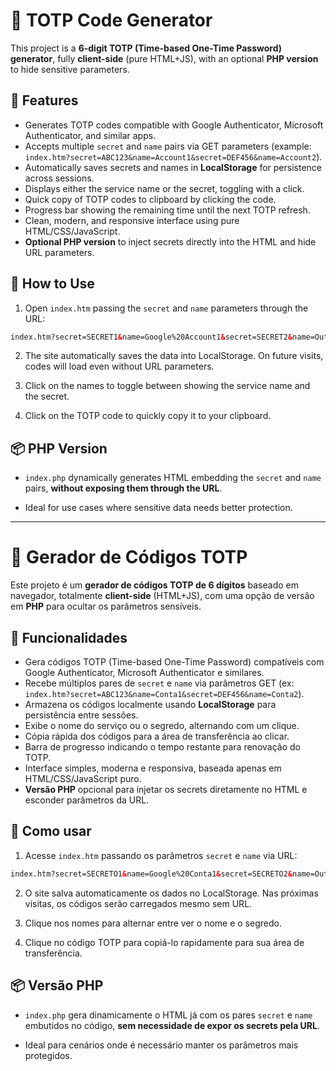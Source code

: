 # 🔐 TOTP Code Generator

This project is a **6-digit TOTP (Time-based One-Time Password) generator**, fully **client-side** (pure HTML+JS), with an optional **PHP version** to hide sensitive parameters.

## 🧩 Features

- Generates TOTP codes compatible with Google Authenticator, Microsoft Authenticator, and similar apps.
- Accepts multiple `secret` and `name` pairs via GET parameters (example: `index.htm?secret=ABC123&name=Account1&secret=DEF456&name=Account2`).
- Automatically saves secrets and names in **LocalStorage** for persistence across sessions.
- Displays either the service name or the secret, toggling with a click.
- Quick copy of TOTP codes to clipboard by clicking the code.
- Progress bar showing the remaining time until the next TOTP refresh.
- Clean, modern, and responsive interface using pure HTML/CSS/JavaScript.
- **Optional PHP version** to inject secrets directly into the HTML and hide URL parameters.

## 🚀 How to Use

1. Open `index.htm` passing the `secret` and `name` parameters through the URL:
```html
index.htm?secret=SECRET1&name=Google%20Account1&secret=SECRET2&name=Outlook%20Account2
```

2. The site automatically saves the data into LocalStorage. On future visits, codes will load even without URL parameters.

3. Click on the names to toggle between showing the service name and the secret.

4. Click on the TOTP code to quickly copy it to your clipboard.

## 📦 PHP Version

- `index.php` dynamically generates HTML embedding the `secret` and `name` pairs, **without exposing them through the URL**.

- Ideal for use cases where sensitive data needs better protection.

---

# 🔐 Gerador de Códigos TOTP

Este projeto é um **gerador de códigos TOTP de 6 dígitos** baseado em navegador, totalmente **client-side** (HTML+JS), com uma opção de versão em **PHP** para ocultar os parâmetros sensíveis.

## 🧩 Funcionalidades

- Gera códigos TOTP (Time-based One-Time Password) compatíveis com Google Authenticator, Microsoft Authenticator e similares.
- Recebe múltiplos pares de `secret` e `name` via parâmetros GET (ex: `index.htm?secret=ABC123&name=Conta1&secret=DEF456&name=Conta2`).
- Armazena os códigos localmente usando **LocalStorage** para persistência entre sessões.
- Exibe o nome do serviço ou o segredo, alternando com um clique.
- Cópia rápida dos códigos para a área de transferência ao clicar.
- Barra de progresso indicando o tempo restante para renovação do TOTP.
- Interface simples, moderna e responsiva, baseada apenas em HTML/CSS/JavaScript puro.
- **Versão PHP** opcional para injetar os secrets diretamente no HTML e esconder parâmetros da URL.

## 🚀 Como usar

1. Acesse `index.htm` passando os parâmetros `secret` e `name` via URL:
```html
index.htm?secret=SECRETO1&name=Google%20Conta1&secret=SECRETO2&name=Outlook%20Conta2
```

2. O site salva automaticamente os dados no LocalStorage. Nas próximas visitas, os códigos serão carregados mesmo sem URL.

3. Clique nos nomes para alternar entre ver o nome e o segredo.

4. Clique no código TOTP para copiá-lo rapidamente para sua área de transferência.

## 📦 Versão PHP

- `index.php` gera dinamicamente o HTML já com os pares `secret` e `name` embutidos no código, **sem necessidade de expor os secrets pela URL**.

- Ideal para cenários onde é necessário manter os parâmetros mais protegidos.
